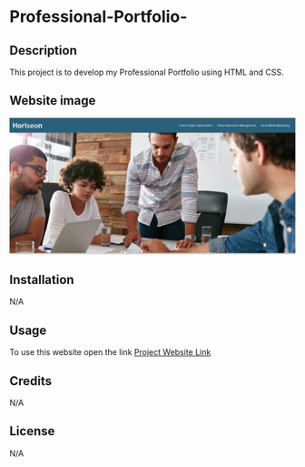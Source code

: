 # Professional-Portfolio-

## Description

This project is to develop my Professional Portfolio using HTML and CSS.


## Website image

![Website Page](https://github.com/Dantas11/Professional-Portfolio/blob/main/Assets/Images/horiseonimage.png)



## Installation

N/A

## Usage

To use this website open the link [Project Website Link](https://dantas11.github.io/Professional-Portfolio/)

## Credits

N/A

## License

N/A
